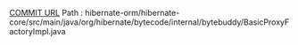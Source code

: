 [COMMIT URL](https://github.com/hibernate/hibernate-orm/commit/432d3a29fa6886f83e3eeaa3c480a9f0ff3b77cb)
Path : hibernate-orm/hibernate-core/src/main/java/org/hibernate/bytecode/internal/bytebuddy/BasicProxyFactoryImpl.java